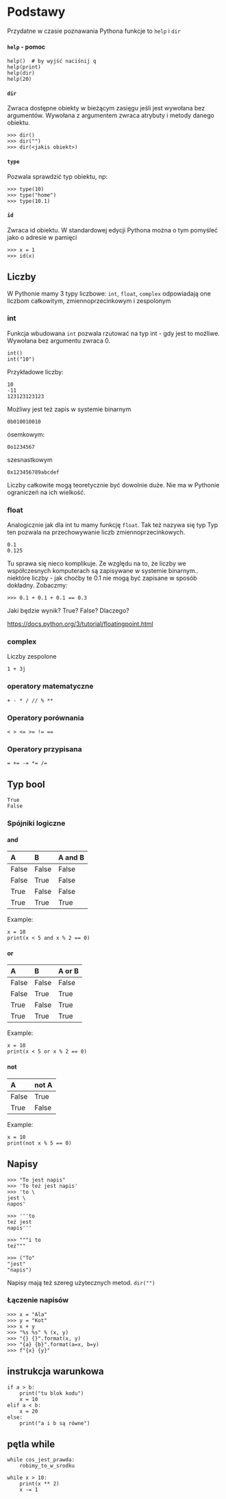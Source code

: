 # Podstawy

Przydatne w czasie poznawania Pythona funkcje to `help` i `dir`

#### `help` - pomoc

    help()  # by wyjść naciśnij q
    help(print)
    help(dir)
    help(20)

#### `dir`

Zwraca dostępne obiekty w bieżącym zasięgu jeśli jest wywołana bez
argumentów. Wywołana z argumentem zwraca atrybuty i metody danego
obiektu.

    >>> dir()
    >>> dir("")
    >>> dir(<jakis obiekt>)

#### `type`

Pozwala sprawdzić typ obiektu, np:

    >>> type(10)
    >>> type("home")
    >>> type(10.1)

#### `id`

Zwraca id obiektu. W standardowej edycji Pythona można o tym pomyśleć
jako o adresie w pamięci

    >>> x = 1
    >>> id(x)

## Liczby

W Pythonie mamy 3 typy liczbowe: `int`, `float`, `complex` odpowiadają
one liczbom całkowitym, zmiennoprzecinkowym i zespolonym

### int

Funkcja wbudowana `int` pozwala rzutować na typ int - gdy jest to
możliwe. Wywołana bez argumentu zwraca 0.

    int()
    int("10")

Przykładowe liczby:

    10
    -11
    123123123123

Możliwy jest też zapis w systemie binarnym

    0b010010010

ósemkowym:

    0o1234567

szesnastkowym

    0x123456789abcdef

Liczby całkowite mogą teoretycznie być dowolnie duże. Nie ma w Pythonie
ograniczeń na ich wielkość.

### float

Analogicznie jak dla int tu mamy funkcję `float`. Tak też nazywa się typ
Typ ten pozwala na przechowywanie liczb zmiennoprzecinkowych.

    0.1
    0.125

Tu sprawa się nieco komplikuje. Ze względu na to, że liczby we
współczesnych komputerach są zapisywane w systemie binarnym.. niektóre
liczby - jak choćby te 0.1 nie mogą być zapisane w sposób dokładny.
Zobaczmy:

    >>> 0.1 + 0.1 + 0.1 == 0.3

Jaki będzie wynik? True? False? Dlaczego?

https://docs.python.org/3/tutorial/floatingpoint.html

### complex

Liczby zespolone

    1 + 3j

### operatory matematyczne

    + - * / // % **

### Operatory porównania

    < > <= >= != ==

### Operatory przypisana

    = += -= *= /=

## Typ bool

    True
    False

### Spójniki logiczne

#### and

| A     | B     | A and B |
|:------|:------|:--------|
| False | False | False   |
| False | True  | False   |
| True  | False | False   |
| True  | True  | True    |

Example:

    x = 10
    print(x < 5 and x % 2 == 0)

#### or

| A     | B     | A or B |
|:------|:------|:-------|
| False | False | False  |
| False | True  | True   |
| True  | False | True   |
| True  | True  | True   |


Example:

    x = 10
    print(x < 5 or x % 2 == 0)

#### not

| A     | not A |
|:------|:------|
| False | True  |
| True  | False |

Example:

    x = 10
    print(not x % 5 == 0)

## Napisy

    >>> "To jest napis"
    >>> 'To też jest napis'
    >>> 'to \
    jest \
    napos'

    >>> '''to
    też jest
    napis'''

    >>> """i to
    też"""

    >>> ("To"
    "jest"
    "napis")

Napisy mają też szereg użytecznych metod. `dir("")`

### Łączenie napisów

    >>> x = "Ala"
    >>> y = "Kot"
    >>> x + y
    >>> "%s %s" % (x, y)
    >>> "{} {}".format(x, y)
    >>> "{a} {b}".format(a=x, b=y)
    >>> f"{x} {y}"

## instrukcja warunkowa

    if a > b:
        print("tu blok kodu")
        x = 10
    elif a < b:
        x = 20
    else:
        print("a i b są równe")

## pętla while

    while cos_jest_prawda:
        robimy_to_w_srodku

    while x > 10:
        print(x ** 2)
        x -= 1
